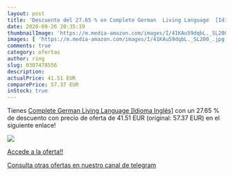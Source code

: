 ```yaml
---
layout: post
title: 'Descuento del 27.65 % en Complete German  Living Language  [Idiom'
date: 2020-09-26 20:35:19
thumbnailImage: 'https://m.media-amazon.com/images/I/41KAu59dqbL._SL200_.jpg'
images: [ 'https://m.media-amazon.com/images/I/41KAu59dqbL._SL200_.jpg' ]
comments: true
category: ofertas
author: ring
slug: 0307478556
description:
actualPrice: 41.51 EUR
comparePrice: 57.37 EUR
inStock: true
---
```


Tienes [Complete German  Living Language  [Idioma Inglés]](https://www.amazon.com/dp/0307478556/?tag=redken08-20) con un 27.65 % de descuento con precio de oferta de 41.51 EUR (original: 57.37 EUR) en el siguiente enlace!

[![](https://m.media-amazon.com/images/I/41KAu59dqbL._SL200_.jpg)](https://www.amazon.com/dp/0307478556/?tag=redken08-20)

[Accede a la oferta!!](https://www.amazon.com/dp/0307478556/?tag=redken08-20)

[Consulta otras ofertas en nuestro canal de telegram](https://t.me/s/ofertas25)
